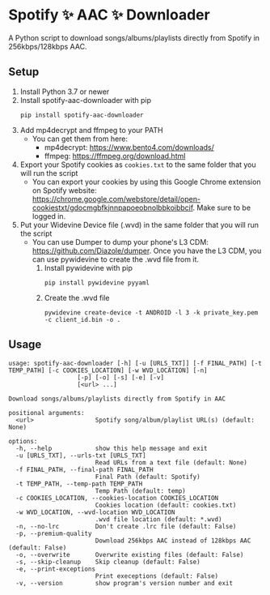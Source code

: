 # Spotify ✨ AAC ✨ Downloader
A Python script to download songs/albums/playlists directly from Spotify in 256kbps/128kbps AAC.

## Setup
1. Install Python 3.7 or newer
2. Install spotify-aac-downloader with pip
    ```
    pip install spotify-aac-downloader
    ```
3. Add mp4decrypt and ffmpeg to your PATH
    * You can get them from here:
        * mp4decrypt: https://www.bento4.com/downloads/
        * ffmpeg: https://ffmpeg.org/download.html
4. Export your Spotify cookies as `cookies.txt` to the same folder that you will run the script
    * You can export your cookies by using this Google Chrome extension on Spotify website: https://chrome.google.com/webstore/detail/open-cookiestxt/gdocmgbfkjnnpapoeobnolbbkoibbcif. Make sure to be logged in.
5. Put your Widevine Device file (.wvd) in the same folder that you will run the script
    * You can use Dumper to dump your phone's L3 CDM: https://github.com/Diazole/dumper. Once you have the L3 CDM, you can use pywidevine to create the .wvd file from it.
        1. Install pywidevine with pip
            ```
            pip install pywidevine pyyaml
            ```
        2. Create the .wvd file
            ```
            pywidevine create-device -t ANDROID -l 3 -k private_key.pem -c client_id.bin -o .
            ```

## Usage
```
usage: spotify-aac-downloader [-h] [-u [URLS_TXT]] [-f FINAL_PATH] [-t TEMP_PATH] [-c COOKIES_LOCATION] [-w WVD_LOCATION] [-n]
                   [-p] [-o] [-s] [-e] [-v]
                   [<url> ...]

Download songs/albums/playlists directly from Spotify in AAC

positional arguments:
  <url>                 Spotify song/album/playlist URL(s) (default: None)

options:
  -h, --help            show this help message and exit
  -u [URLS_TXT], --urls-txt [URLS_TXT]
                        Read URLs from a text file (default: None)
  -f FINAL_PATH, --final-path FINAL_PATH
                        Final Path (default: Spotify)
  -t TEMP_PATH, --temp-path TEMP_PATH
                        Temp Path (default: temp)
  -c COOKIES_LOCATION, --cookies-location COOKIES_LOCATION
                        Cookies location (default: cookies.txt)
  -w WVD_LOCATION, --wvd-location WVD_LOCATION
                        .wvd file location (default: *.wvd)
  -n, --no-lrc          Don't create .lrc file (default: False)
  -p, --premium-quality
                        Download 256kbps AAC instead of 128kbps AAC (default: False)
  -o, --overwrite       Overwrite existing files (default: False)
  -s, --skip-cleanup    Skip cleanup (default: False)
  -e, --print-exceptions
                        Print execeptions (default: False)
  -v, --version         show program's version number and exit
```
